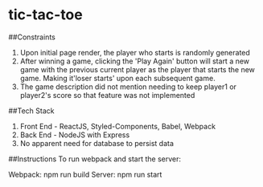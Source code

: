 # tic-tac-toe

##Constraints
1. Upon initial page render, the player who starts is randomly generated
2. After winning a game, clicking the 'Play Again' button will start a new game with the previous current player as the player that starts the new game. Making it'loser starts' upon each subsequent game.
3. The game description did not mention needing to keep player1 or player2's score so that feature was not implemented

##Tech Stack
1. Front End - ReactJS, Styled-Components, Babel, Webpack
2. Back End - NodeJS with Express
3. No apparent need for database to persist data

##Instructions
To run webpack and start the server:

Webpack: npm run build
Server: npm run start

